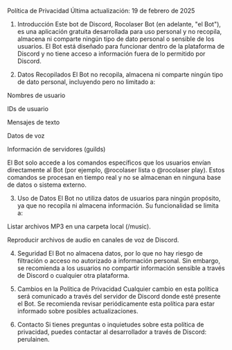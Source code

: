 Política de Privacidad
Última actualización: 19 de febrero de 2025

1. Introducción
Este bot de Discord, Rocolaser Bot (en adelante, "el Bot"), es una aplicación gratuita desarrollada para uso personal y no recopila, almacena ni comparte ningún tipo de dato personal o sensible de los usuarios. El Bot está diseñado para funcionar dentro de la plataforma de Discord y no tiene acceso a información fuera de lo permitido por Discord.

2. Datos Recopilados
El Bot no recopila, almacena ni comparte ningún tipo de dato personal, incluyendo pero no limitado a:

Nombres de usuario

IDs de usuario

Mensajes de texto

Datos de voz

Información de servidores (guilds)

El Bot solo accede a los comandos específicos que los usuarios envían directamente al Bot (por ejemplo, @rocolaser lista o @rocolaser play). Estos comandos se procesan en tiempo real y no se almacenan en ninguna base de datos o sistema externo.

3. Uso de Datos
El Bot no utiliza datos de usuarios para ningún propósito, ya que no recopila ni almacena información. Su funcionalidad se limita a:

Listar archivos MP3 en una carpeta local (/music).

Reproducir archivos de audio en canales de voz de Discord.

4. Seguridad
El Bot no almacena datos, por lo que no hay riesgo de filtración o acceso no autorizado a información personal. Sin embargo, se recomienda a los usuarios no compartir información sensible a través de Discord o cualquier otra plataforma.

5. Cambios en la Política de Privacidad
Cualquier cambio en esta política será comunicado a través del servidor de Discord donde esté presente el Bot. Se recomienda revisar periódicamente esta política para estar informado sobre posibles actualizaciones.

6. Contacto
Si tienes preguntas o inquietudes sobre esta política de privacidad, puedes contactar al desarrollador a través de Discord: perulainen.
